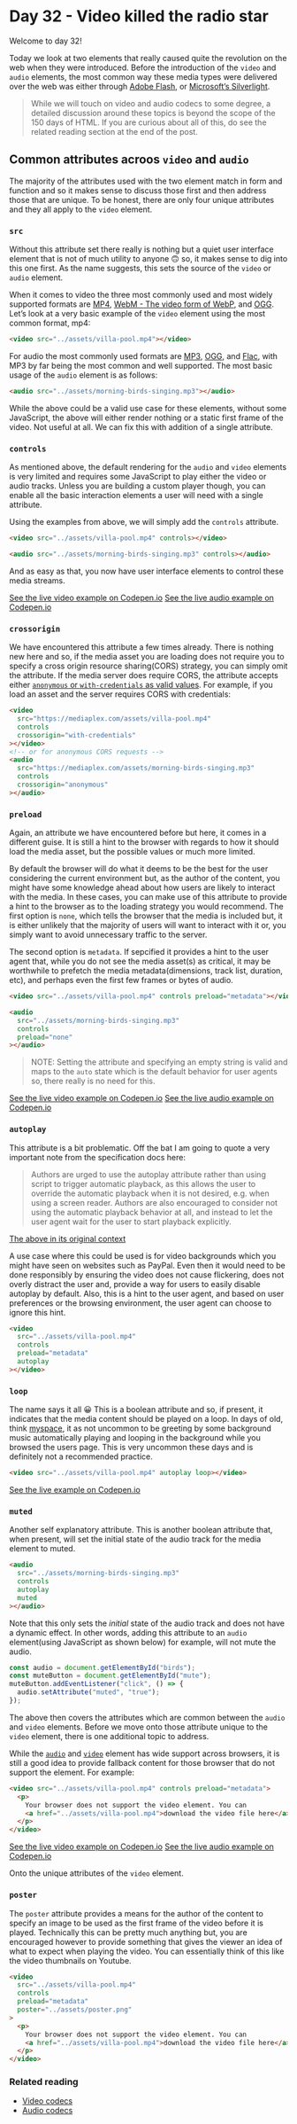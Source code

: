 # Day 32 - Video killed the radio star

Welcome to day 32!

Today we look at two elements that really caused quite the revolution on the web when they were introduced. Before the introduction of the `video` and `audio` elements, the most common way these media types were delivered over the web was either through [Adobe Flash](https://en.wikipedia.org/wiki/Adobe_Flash), or [Microsoft’s Silverlight](https://en.wikipedia.org/wiki/Microsoft_Silverlight).

> While we will touch on video and audio codecs to some degree, a detailed discussion around these topics is beyond the scope of the 150 days of HTML. If you are curious about all of this, do see the related reading section at the end of the post.

## Common attributes acroos `video` and `audio`

The majority of the attributes used with the two element match in form and function and so it makes sense to discuss those first and then address those that are unique. To be honest, there are only four unique attributes and they all apply to the `video` element.

### `src`

Without this attribute set there really is nothing but a quiet user interface element that is not of much utility to anyone 🙃 so, it makes sense to dig into this one first. As the name suggests, this sets the source of the `video` or `audio` element.

When it comes to video the three most commonly used and most widely supported formats are [MP4](https://en.wikipedia.org/wiki/MPEG-4_Part_14), [WebM - The video form of WebP](https://www.webmproject.org/), and [OGG](https://theora.org/). Let’s look at a very basic example of the `video` element using the most common format, mp4:

```html
<video src="../assets/villa-pool.mp4"></video>
```

For audio the most commonly used formats are [MP3](https://en.wikipedia.org/wiki/MP3), [OGG](https://theora.org/), and [Flac](https://xiph.org/flac/), with MP3 by far being the most common and well supported. The most basic usage of the `audio` element is as follows:

```html
<audio src="../assets/morning-birds-singing.mp3"></audio>
```

While the above could be a valid use case for these elements, without some JavaScript, the above will either render nothing or a static first frame of the video. Not useful at all. We can fix this with addition of a single attribute.

### `controls`

As mentioned above, the default rendering for the `audio` and `video` elements is very limited and requires some JavaScript to play either the video or audio tracks. Unless you are building a custom player though, you can enable all the basic interaction elements a user will need with a single attribute.

Using the examples from above, we will simply add the `controls` attribute.

```html
<video src="../assets/villa-pool.mp4" controls></video>

<audio src="../assets/morning-birds-singing.mp3" controls></audio>
```

And as easy as that, you now have user interface elements to control these media streams.

[See the live video example on Codepen.io](https://codepen.io/schalkneethling/pen/mdWWNXW)
[See the live audio example on Codepen.io](https://codepen.io/schalkneethling/pen/ZEeegrP)

### `crossorigin`

We have encountered this attribute a few times already. There is nothing new here and so, if the media asset you are loading does not require you to specify a cross origin resource sharing(CORS) strategy, you can simply omit the attribute. If the media server does require CORS, the attribute accepts either [`anonymous` or `with-credentials` as valid values](https://html.spec.whatwg.org/#cors-settings-attribute). For example, if you load an asset and the server requires CORS with credentials:

```html
<video
  src="https://mediaplex.com/assets/villa-pool.mp4"
  controls
  crossorigin="with-credentials"
></video>
<!-- or for anonymous CORS requests -->
<audio
  src="https://mediaplex.com/assets/morning-birds-singing.mp3"
  controls
  crossorigin="anonymous"
></audio>
```

### `preload`

Again, an attribute we have encountered before but here, it comes in a different guise. It is still a hint to the browser with regards to how it should load the media asset, but the possible values or much more limited.

By default the browser will do what it deems to be the best for the user considering the current environment but, as the author of the content, you might have some knowledge ahead about how users are likely to interact with the media. In these cases, you can make use of this attribute to provide a hint to the browser as to the loading strategy you would recommend. The first option is `none`, which tells the browser that the media is included but, it is either unlikely that the majority of users will want to interact with it or, you simply want to avoid unnecessary traffic to the server.

The second option is `metadata`. If sepcified it provides a hint to the user agent that, while you do not see the media asset(s) as critical, it may be worthwhile to prefetch the media metadata(dimensions, track list, duration, etc), and perhaps even the first few frames or bytes of audio.

```html
<video src="../assets/villa-pool.mp4" controls preload="metadata"></video>

<audio
  src="../assets/morning-birds-singing.mp3"
  controls
  preload="none"
></audio>
```

> NOTE: Setting the attribute and specifying an empty string is valid and maps to the `auto` state which is the default behavior for user agents so, there really is no need for this.

[See the live video example on Codepen.io](https://codepen.io/schalkneethling/pen/mdWWNXW)
[See the live audio example on Codepen.io](https://codepen.io/schalkneethling/pen/ZEeegrP)

### `autoplay`

This attribute is a bit problematic. Off the bat I am going to quote a very important note from the specification docs here:

> Authors are urged to use the autoplay attribute rather than using script to trigger automatic playback, as this allows the user to override the automatic playback when it is not desired, e.g. when using a screen reader. Authors are also encouraged to consider not using the automatic playback behavior at all, and instead to let the user agent wait for the user to start playback explicitly.

[The above in its original context](https://html.spec.whatwg.org/#attr-media-autoplay)

A use case where this could be used is for video backgrounds which you might have seen on websites such as PayPal. Even then it would need to be done responsibly by ensuring the video does not cause flickering, does not overly distract the user and, provide a way for users to easily disable autoplay by default. Also, this is a hint to the user agent, and based on user preferences or the browsing environment, the user agent can choose to ignore this hint.

```html
<video
  src="../assets/villa-pool.mp4"
  controls
  preload="metadata"
  autoplay
></video>
```

### `loop`

The name says it all 😀 This is a boolean attribute and so, if present, it indicates that the media content should be played on a loop. In days of old, think [myspace](https://en.wikipedia.org/wiki/Myspace), it as not uncommon to be greeting by some background music automatically playing and looping in the background while you browsed the users page. This is very uncommon these days and is definitely not a recommended practice.

```html
<video src="../assets/villa-pool.mp4" autoplay loop></video>
```

[See the live example on Codepen.io](https://codepen.io/schalkneethling/pen/VwpWgpm)

### `muted`

Another self explanatory attribute. This is another boolean attribute that, when present, will set the initial state of the audio track for the media element to muted.

```html
<audio
  src="../assets/morning-birds-singing.mp3"
  controls
  autoplay
  muted
></audio>
```

Note that this only sets the _initial_ state of the audio track and does not have a dynamic effect. In other words, adding this attribute to an `audio` element(using JavaScript as shown below) for example, will not mute the audio.

```javascript
const audio = document.getElementById("birds");
const muteButton = document.getElementById("mute");
muteButton.addEventListener("click", () => {
  audio.setAttribute("muted", "true");
});
```

The above then covers the attributes which are common between the `audio` and `video` elements. Before we move onto those attribute unique to the `video` element, there is one additional topic to address.

While the [`audio`](https://developer.mozilla.org/en-US/docs/Web/HTML/Element/audio#browser_compatibility) and [`video`](https://developer.mozilla.org/en-US/docs/Web/HTML/Element/video#browser_compatibility) element has wide support across browsers, it is still a good idea to provide fallback content for those browser that do not support the element. For example:

```html
<video src="../assets/villa-pool.mp4" controls preload="metadata">
  <p>
    Your browser does not support the video element. You can
    <a href="../assets/villa-pool.mp4">download the video file here</a>.
  </p>
</video>
```

[See the live video example on Codepen.io](https://codepen.io/schalkneethling/pen/mdWWNXW)
[See the live audio example on Codepen.io](https://codepen.io/schalkneethling/pen/ZEeegrP)

Onto the unique attributes of the `video` element.

### `poster`

The `poster` attribute provides a means for the author of the content to specify an image to be used as the first frame of the video before it is played. Technically this can be pretty much anything but, you are encouraged however to provide something that gives the viewer an idea of what to expect when playing the video. You can essentially think of this like the video thumbnails on Youtube.

```html
<video
  src="../assets/villa-pool.mp4"
  controls
  preload="metadata"
  poster="../assets/poster.png"
>
  <p>
    Your browser does not support the video element. You can
    <a href="../assets/villa-pool.mp4">download the video file here</a>.
  </p>
</video>
```

### Related reading

- [Video codecs](https://developer.mozilla.org/en-US/docs/Web/Media/Formats/Video_codecs)
- [Audio codecs](https://developer.mozilla.org/en-US/docs/Web/Media/Formats/Audio_codecs)
